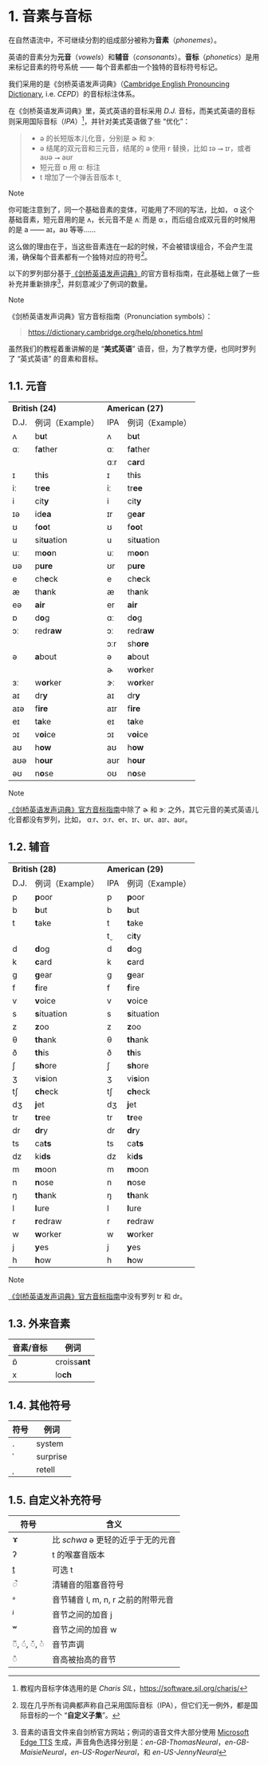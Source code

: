# 1. 音素与音标

在自然语流中，不可继续分割的组成部分被称为**音素**（*phonemes*）。

英语的音素分为**元音**（*vowels*）和**辅音**（*consonants*）。**音标**（*phonetics*）是用来标记音素的符号系统 —— 每个音素都由一个独特的音标符号标记。

我们采用的是《剑桥英语发声词典》（[Cambridge English Pronouncing Dictionary](https://dictionary.cambridge.org/pronunciation/), i.e. *CEPD*）的音标标注体系。

在《剑桥英语发声词典》里，英式英语的音标采用 *D.J.* 音标，而美式英语的音标则采用国际音标（*IPA*）[^1]，并针对美式英语做了些 “优化”：

> * <span class="pho">ə</span> 的长短版本儿化音，分别是 <span class="pho">ɚ</span> 和 <span class="pho">ɝː</span>
> * <span class="pho">ə</span> 结尾的双元音和三元音，结尾的 <span class="pho">ə</span> 使用 <span class="pho">r</span> 替换，比如 <span class="pho">ɪə</span>  ⭢ <span class="pho">ɪr</span>，或者 <span class="pho">aʊə</span>  ⭢ <span class="pho">aʊr</span>
> * 短元音 <span class="pho">ɒ</span> 用 <span class="pho">ɑː</span> 标注
> * <span class="pho">t</span> 增加了一个弹舌音版本 <span class="pho">t̬</span>

> [!Note]
>
> 你可能注意到了，同一个基础音素的变体，可能用了不同的写法，比如， <span class="pho">ɑ</span> 这个基础音素，短元音用的是 <span class="pho">ʌ</span>，长元音不是 <span class="pho">ʌː</span> 而是 <span class="pho">ɑː</span>，而后组合成双元音的时候用的是 <span class="pho">a</span> —— <span class="pho">aɪ，aʊ</span> 等等…… 
>
> 这么做的理由在于，当这些音素连在一起的时候，不会被错误组合，不会产生混淆，确保每个音素都有一个独特对应的符号[^2]。

以下的罗列部分基于[《剑桥英语发声词典》](https://dictionary.cambridge.org/pronunciation/)的官方音标指南，在此基础上做了一些补充并重新排序[^3]，并刻意减少了例词的数量。

> [!Note]
> 《剑桥英语发声词典》官方音标指南（Pronunciation symbols）：
> > https://dictionary.cambridge.org/help/phonetics.html

虽然我们的教程着重讲解的是 “**美式英语**” 语音，但，为了教学方便，也同时罗列了 “英式英语” 的音素和音标。

## 1.1. 元音

<table>
<tbody>
<tr>
<td colspan="2"><strong>British (24)</strong></td>
<td colspan="2"><strong>American (27)</strong></td>
</tr>
<tr>
<td>D.J.</td>
<td>例词（Example）</td>
<td>IPA</td>
<td>例词（Example）</td>
</tr>
<tr>
<td><span class="pho">ʌ</span><span class="speak-word-inline" data-audio-uk-male="/audios/uk_phonetics_sound_cup_2023feb.mp3"></span></td>
<td>b<b>u</b>t <span class="pho alt">bʌt</span><span class="speak-word-inline" data-audio-uk-female="/audios/but-uk-female.mp3" data-audio-uk-male="/audios/but-uk-male.mp3"></span></td>
<td><span class="pho">ʌ</span><span class="speak-word-inline" data-audio-us-male="/audios/us_phonetics_sound_cup_2023feb.mp3"></span></td>
<td>b<b>u</b>t <span class="pho alt">bʌt</span><span class="speak-word-inline" data-audio-us-female="/audios/but-us-female.mp3" data-audio-us-male="/audios/but-us-male.mp3"></span></td>
</tr>
<tr>
<td><span class="pho">ɑː</span><span class="speak-word-inline" data-audio-uk-male="/audios/uk_phonetics_sound_father_2023feb.mp3"></span></td>
<td>f<b>a</b>ther <span class="pho alt">ˈfɑː.ðər</span><span class="speak-word-inline" data-audio-uk-female="/audios/father-uk-female.mp3" data-audio-uk-male="/audios/father-uk-male.mp3"></span></td>
<td><span class="pho">ɑː</span><span class="speak-word-inline" data-audio-us-male="/audios/us_phonetics_sound_father_2023feb.mp3"></span></td>
<td>f<b>a</b>ther <span class="pho alt">ˈfɑː.ðɚ</span><span class="speak-word-inline" data-audio-us-female="/audios/father-us-female.mp3" data-audio-us-male="/audios/father-us-male.mp3"></span></td>
</tr>
<tr>
<td></td>
<td></td>
<td><span class="pho">ɑːr</span><span class="speak-word-inline" data-audio-us-male="/audios/us_phonetics_sound_card_2023feb.mp3"></span></td>
<td>c<b>ar</b>d<span class="speak-word-inline" data-audio-us-female="/audios/card-us-female.mp3" data-audio-us-male="/audios/card-us-male.mp3"></span></td>
</tr>
<tr>
<td><span class="pho">ɪ</span><span class="speak-word-inline" data-audio-uk-male="/audios/uk_phonetics_sound_ship_2023feb.mp3"></span></td>
<td>th<b>i</b>s <span class="pho alt">ðɪs</span><span class="speak-word-inline" data-audio-uk-female="/audios/this-uk-female.mp3" data-audio-uk-male="/audios/this-uk-male.mp3"></span></td>
<td><span class="pho">ɪ</span><span class="speak-word-inline" data-audio-us-male="/audios/us_phonetics_sound_ship_2023feb.mp3"></span></td>
<td>th<b>i</b>s <span class="pho alt">ðɪs</span><span class="speak-word-inline" data-audio-us-female="/audios/this-us-female.mp3" data-audio-us-male="/audios/this-us-male.mp3"></span></td>
</tr>
<tr>
<td><span class="pho">iː</span><span class="speak-word-inline" data-audio-uk-male="/audios/uk_phonetics_sound_sheep_2023feb.mp3"></span></td>
<td>tr<b>ee</b> <span class="pho alt">triː</span><span class="speak-word-inline" data-audio-uk-female="/audios/tree-uk-female.mp3" data-audio-uk-male="/audios/tree-uk-male.mp3"></span></td>
<td><span class="pho">iː</span><span class="speak-word-inline" data-audio-us-male="/audios/us_phonetics_sound_sheep_2023feb.mp3"></span></td>
<td>tr<b>ee</b> <span class="pho alt">triː</span><span class="speak-word-inline" data-audio-us-female="/audios/tree-us-female.mp3" data-audio-us-male="/audios/tree-us-male.mp3"></span></td>
</tr>
<tr>
<td><span class="pho">i</span><span class="speak-word-inline" data-audio-uk-male="/audios/uk_phonetics_sound_happy_2023feb.mp3"></span></td>
<td>cit<b>y</b> <span class="pho alt">ˈsɪt.i</span><span class="speak-word-inline" data-audio-uk-female="/audios/city-uk-female.mp3" data-audio-uk-male="/audios/city-uk-male.mp3"></span></td>
<td><span class="pho">i<span class="speak-word-inline" data-audio-us-male="/audios/us_phonetics_sound_happy_2023feb.mp3"></span></span></td>
<td>cit<b>y</b> <span class="pho alt">ˈsɪt̬.i</span><span class="speak-word-inline" data-audio-us-female="/audios/city-us-female.mp3" data-audio-us-male="/audios/city-us-male.mp3"></span></td>
</tr>
<tr>
<td><span class="pho">ɪə</span><span class="speak-word-inline" data-audio-uk-male="/audios/uk_phonetics_sound_ear_2023feb.mp3"></span></td>
<td>id<b>ea</b> <span class="pho alt">aɪˈdɪə</span><span class="speak-word-inline" data-audio-uk-female="/audios/idea-uk-female.mp3" data-audio-uk-male="/audios/idea-uk-male.mp3"></span></td>
<td><span class="pho">ɪr</span><span class="speak-word-inline" data-audio-us-male="/audios/us_phonetics_sound_ear_2023feb.mp3"></span></td>
<td>g<b>ear</b> <span class="pho alt">ɡɪr</span><span class="speak-word-inline" data-audio-us-female="/audios/gear-us-female.mp3" data-audio-us-male="/audios/gear-us-male.mp3"></span></td>
</tr>
<tr>
<td><span class="pho">ʊ</span><span class="speak-word-inline" data-audio-uk-male="/audios/uk_phonetics_sound_foot_2023feb.mp3"></span></td>
<td>f<b>oo</b>t <span class="pho alt">fʊt</span><span class="speak-word-inline" data-audio-uk-female="/audios/foot-uk-female.mp3" data-audio-uk-male="/audios/foot-uk-male.mp3"></span></td>
<td><span class="pho">ʊ</span><span class="speak-word-inline" data-audio-us-male="/audios/us_phonetics_sound_foot_2023feb.mp3"></span></td>
<td>f<b>oo</b>t <span class="pho alt">fʊt</span><span class="speak-word-inline" data-audio-us-female="/audios/foot-us-female.mp3" data-audio-us-male="/audios/foot-us-male.mp3"></span></td>
</tr>
<tr>
<td><span class="pho">u</span><span class="speak-word-inline" data-audio-uk-male="/audios/uk_phonetics_sound_situation_2023feb.mp3"></span></td>
<td>sit<b>u</b>ation <span class="pho alt">ˌsɪtʃ.uˈeɪ.ʃən</span><span class="speak-word-inline" data-audio-uk-female="/audios/situation-uk-female.mp3" data-audio-uk-male="/audios/situation-uk-male.mp3"></span></td>
<td><span class="pho">u</span><span class="speak-word-inline" data-audio-us-male="/audios/us_phonetics_sound_situation_2023feb.mp3"></span></td>
<td>sit<b>u</b>ation <span class="pho alt">ˌsɪtʃ.uˈeɪ.ʃən</span><span class="speak-word-inline" data-audio-us-female="/audios/situation-us-female.mp3" data-audio-us-male="/audios/situation-us-male.mp3"></span></td>
</tr>
<tr>
<td><span class="pho">uː</span><span class="speak-word-inline" data-audio-uk-male="/audios/uk_phonetics_sound_blue_2023feb.mp3"></span></td>
<td>m<b>oo</b>n <span class="pho alt">muːn</span><span class="speak-word-inline" data-audio-uk-female="/audios/moon-uk-female.mp3" data-audio-uk-male="/audios/moon-uk-male.mp3"></span></td>
<td><span class="pho">uː</span><span class="speak-word-inline" data-audio-us-male="/audios/us_phonetics_sound_blue_2023feb.mp3"></span></td>
<td>m<b>oo</b>n <span class="pho alt">muːn</span><span class="speak-word-inline" data-audio-us-female="/audios/moon-us-female.mp3" data-audio-us-male="/audios/moon-us-male.mp3"></span></td>
</tr>
<tr>
<td><span class="pho">ʊə</span><span class="speak-word-inline" data-audio-uk-male="/audios/uk_phonetics_sound_pure_2023feb.mp3"></span></td>
<td>p<b>ure</b> <span class="pho alt">pjʊə</span><span class="speak-word-inline" data-audio-uk-female="/audios/pure-uk-female.mp3" data-audio-uk-male="/audios/pure-uk-male.mp3"></span></td>
<td><span class="pho">ʊr</span><span class="speak-word-inline" data-audio-us-male="/audios/us_phonetics_sound_pure_2023feb.mp3"></span></td>
<td>p<b>ure</b> <span class="pho alt">pjʊr</span><span class="speak-word-inline" data-audio-us-female="/audios/pure-us-female.mp3" data-audio-us-male="/audios/pure-us-male.mp3"></span></td>
</tr>
<tr>
<td><span class="pho">e</span><span class="speak-word-inline" data-audio-uk-male="/audios/uk_phonetics_sound_head_2023feb.mp3"></span></td>
<td>ch<b>e</b>ck <span class="pho alt">tʃek</span><span class="speak-word-inline" data-audio-uk-female="/audios/check-uk-female.mp3" data-audio-uk-male="/audios/check-uk-male.mp3"></span></td>
<td><span class="pho">e</span><span class="speak-word-inline" data-audio-us-male="/audios/us_phonetics_sound_head_2023feb.mp3"></span></td>
<td>ch<b>e</b>ck <span class="pho alt">tʃek</span><span class="speak-word-inline" data-audio-us-female="/audios/check-us-female.mp3" data-audio-us-male="/audios/check-us-male.mp3"></span></td>
</tr>
<tr>
<td><span class="pho">æ</span><span class="speak-word-inline" data-audio-uk-male="/audios/uk_phonetics_sound_hat_2023feb.mp3"></span></td>
<td>th<b>a</b>nk <span class="pho alt">θæŋk</span><span class="speak-word-inline" data-audio-uk-female="/audios/thank-uk-female.mp3" data-audio-uk-male="/audios/thank-uk-male.mp3"></span></td>
<td><span class="pho">æ</span><span class="speak-word-inline" data-audio-us-male="/audios/us_phonetics_sound_hat_2023feb.mp3"></span></td>
<td>th<b>a</b>nk <span class="pho alt">θæŋk</span><span class="speak-word-inline" data-audio-us-female="/audios/thank-us-female.mp3" data-audio-us-male="/audios/thank-us-male.mp3"></span></td>
</tr>
<tr>
<td><span class="pho">eə</span><span class="speak-word-inline" data-audio-uk-male="/audios/uk_phonetics_sound_hair_2023feb.mp3"></span></td>
<td><b>air</b> <span class="pho alt">eə</span><span class="speak-word-inline" data-audio-uk-female="/audios/air-uk-female.mp3" data-audio-uk-male="/audios/air-uk-male.mp3"></span></td>
<td><span class="pho">er</span><span class="speak-word-inline" data-audio-us-male="/audios/us_phonetics_sound_hair_2023feb.mp3"></span></td>
<td><b>air</b> <span class="pho alt">er</span><span class="speak-word-inline" data-audio-us-female="/audios/air-us-female.mp3" data-audio-us-male="/audios/air-us-male.mp3"></span></td>
</tr>
<tr>
<td><span class="pho">ɒ</span><span class="speak-word-inline" data-audio-uk-male="/audios/uk_phonetics_sound_sock_2023feb.mp3"></span></td>
<td>d<b>o</b>g <span class="pho alt">dɒɡ</span><span class="speak-word-inline" data-audio-uk-female="/audios/dog-uk-female.mp3" data-audio-uk-male="/audios/dog-uk-male.mp3"></span></td>
<td><span class="pho">ɑː</span><span class="speak-word-inline" data-audio-us-male="/audios/us_phonetics_sound_father_2023feb.mp3"></span></td>
<td>d<b>o</b>g <span class="pho alt">dɑːɡ</span><span class="speak-word-inline" data-audio-us-female="/audios/dog-us-female.mp3" data-audio-us-male="/audios/dog-us-male.mp3"></span></td>
</tr>
<tr>
<td><span class="pho">ɔː</span><span class="speak-word-inline" data-audio-uk-male="/audios/uk_phonetics_sound_horse_2023feb.mp3"></span></td>
<td>redr<b>aw</b> <span class="pho alt">ˌriːˈdrɔː</span><span class="speak-word-inline" data-audio-uk-female="/audios/redraw-uk-female.mp3" data-audio-uk-male="/audios/redraw-uk-male.mp3"></span></td>
<td><span class="pho">ɔː</span><span class="speak-word-inline" data-audio-us-male="/audios/us_phonetics_sound_horse_2023feb.mp3"></span></td>
<td>redr<b>aw</b> <span class="pho alt">ˌriːˈdrɔː</span><span class="speak-word-inline" data-audio-us-female="/audios/redraw-us-female.mp3" data-audio-us-male="/audios/redraw-us-male.mp3"></span></td>
</tr>
<tr>
<td></td>
<td></td>
<td><span class="pho">ɔːr</span><span class="speak-word-inline" data-audio-us-male="/audios/us_phonetics_sound_ho_rse_2023feb.mp3"></span></td>
<td>sh<b>ore</b><span class="pho alt">ʃɔːr</span><span class="speak-word-inline" data-audio-us-female="/audios/shore-us-female.mp3" data-audio-us-male="/audios/shore-us-male.mp3"></span></td>
</tr>
<tr>
<td><span class="pho">ə</span><span class="speak-word-inline" data-audio-uk-male="/audios/uk_phonetics_sound_above_2023feb.mp3"></span></td>
<td><b>a</b>bout <span class="pho alt">əˈbaʊt</span><span class="speak-word-inline" data-audio-uk-female="/audios/about-uk-female.mp3" data-audio-uk-male="/audios/about-uk-male.mp3"></span></td>
<td><span class="pho">ə</span><span class="speak-word-inline" data-audio-us-male="/audios/us_phonetics_sound_above_2023feb.mp3"></span></td>
<td><b>a</b>bout <span class="pho alt">əˈbaʊt</span><span class="speak-word-inline" data-audio-us-female="/audios/about-us-female.mp3" data-audio-us-male="/audios/about-us-male.mp3"></span></td>
</tr>
<tr>
<td></td>
<td></td>
<td><span class="pho">ɚ</span><span class="speak-word-inline" data-audio-us-male="/audios/us_phonetics_sound_mother_2023feb.mp3"></span></td>
<td>w<b>or</b>ker <span class="pho alt">ˈwɝː.kɚ</span><span class="speak-word-inline" data-audio-us-female="/audios/worker-us-female.mp3" data-audio-us-male="/audios/worker-us-male.mp3"></span></td>
</tr>
<tr>
<td><span class="pho">ɜː</span><span class="speak-word-inline" data-audio-uk-male="/audios/uk_phonetics_sound_bird_2023feb.mp3"></span></td>
<td>w<b>or</b>ker <span class="pho alt">ˈwɜː.kə</span><span class="speak-word-inline" data-audio-uk-female="/audios/worker-uk-female.mp3" data-audio-uk-male="/audios/worker-uk-male.mp3"></span></td>
<td><span class="pho">ɝː</span><span class="speak-word-inline" data-audio-us-male="/audios/us_phonetics_sound_bird_2023feb.mp3"></span></td>
<td>w<b>or</b>ker <span class="pho alt">ˈwɝː.kɚ</span><span class="speak-word-inline" data-audio-us-female="/audios/worker-us-female.mp3" data-audio-us-male="/audios/worker-us-male.mp3"></span></td>
</tr>
<tr>
<td><span class="pho">aɪ</span><span class="speak-word-inline" data-audio-uk-male="/audios/uk_phonetics_sound_eye_2023feb.mp3"></span></td>
<td>dr<b>y</b> <span class="pho alt">draɪ</span><span class="speak-word-inline" data-audio-uk-female="/audios/dry-uk-female.mp3" data-audio-uk-male="/audios/dry-uk-male.mp3"></span></td>
<td><span class="pho">aɪ</span><span class="speak-word-inline" data-audio-us-male="/audios/us_phonetics_sound_eye_2023feb.mp3"></span></td>
<td>dr<b>y</b> <span class="pho alt">draɪ</span><span class="speak-word-inline" data-audio-us-female="/audios/dry-us-female.mp3" data-audio-us-male="/audios/dry-us-male.mp3"></span></td>
</tr>
<tr>
<td><span class="pho">aɪə</span><span class="speak-word-inline" data-audio-uk-male="/audios/uk_phonetics_sound_fire_2023feb.mp3"></span></td>
<td>f<b>ire</b> <span class="pho alt">faɪə</span><span class="speak-word-inline" data-audio-uk-female="/audios/fire-uk-female.mp3" data-audio-uk-male="/audios/fire-uk-male.mp3"></span></td>
<td><span class="pho">aɪr</span><span class="speak-word-inline" data-audio-us-male="/audios/us_phonetics_sound_fire_2023feb.mp3"></span></td>
<td>f<b>ire</b> <span class="pho alt">faɪr</span><span class="speak-word-inline" data-audio-us-female="/audios/fire-us-female.mp3" data-audio-us-male="/audios/fire-us-male.mp3"></span></td>
</tr>
<tr>
<td><span class="pho">eɪ</span><span class="speak-word-inline" data-audio-uk-male="/audios/uk_phonetics_sound_day_2023feb_002.mp3"></span></td>
<td>t<b>a</b>ke <span class="pho alt">teɪk</span><span class="speak-word-inline" data-audio-uk-female="/audios/take-uk-female.mp3" data-audio-uk-male="/audios/take-uk-male.mp3"></span></td>
<td><span class="pho">eɪ</span><span class="speak-word-inline" data-audio-us-male="/audios/us_phonetics_sound_day_2023feb_002.mp3"></span></td>
<td>t<b>a</b>ke <span class="pho alt">teɪk</span><span class="speak-word-inline" data-audio-us-female="/audios/take-us-female.mp3" data-audio-us-male="/audios/take-us-male.mp3"></span></td>
</tr>
<tr>
<td><span class="pho">ɔɪ</span><span class="speak-word-inline" data-audio-uk-male="/audios/uk_phonetics_sound_boy_2023feb.mp3"></span></td>
<td>v<b>oi</b>ce <span class="pho alt">vɔɪs</span><span class="speak-word-inline" data-audio-uk-female="/audios/voice-uk-female.mp3" data-audio-uk-male="/audios/voice-uk-male.mp3"></span></td>
<td><span class="pho">ɔɪ</span><span class="speak-word-inline" data-audio-us-male="/audios/us_phonetics_sound_boy_2023feb.mp3"></span></td>
<td>v<b>oi</b>ce <span class="pho alt">vɔɪs</span><span class="speak-word-inline" data-audio-us-female="/audios/voice-us-female.mp3" data-audio-us-male="/audios/voice-us-male.mp3"></span></td>
</tr>
<tr>
<td><span class="pho">aʊ</span><span class="speak-word-inline" data-audio-uk-male="/audios/uk_phonetics_sound_mouth_2023feb.mp3"></span></td>
<td>h<b>ow</b> <span class="pho alt">haʊ</span><span class="speak-word-inline" data-audio-uk-female="/audios/how-uk-female.mp3" data-audio-uk-male="/audios/how-uk-male.mp3"></span></td>
<td><span class="pho">aʊ</span><span class="speak-word-inline" data-audio-us-male="/audios/us_phonetics_sound_mouth_2023feb.mp3"></span></td>
<td>h<b>ow</b> <span class="pho alt">haʊ</span><span class="speak-word-inline" data-audio-us-female="/audios/how-us-female.mp3" data-audio-us-male="/audios/how-us-male.mp3"></span></td>
</tr>
<tr>
<td><span class="pho">aʊə</span><span class="speak-word-inline" data-audio-uk-male="/audios/uk_phonetics_sound_hour_2023feb.mp3"></span></td>
<td>h<b>our</b> <span class="pho alt">aʊər</span><span class="speak-word-inline" data-audio-uk-female="/audios/hour-uk-female.mp3" data-audio-uk-male="/audios/hour-uk-male.mp3"></span></td>
<td><span class="pho">aʊr</span><span class="speak-word-inline" data-audio-us-male="/audios/us_phonetics_sound_hour_2023feb.mp3"></span></td>
<td>h<b>our</b> <span class="pho alt">aʊr</span><span class="speak-word-inline" data-audio-us-female="/audios/hour-us-female.mp3" data-audio-us-male="/audios/hour-us-male.mp3"></span></td>
</tr>
<tr>
<td><span class="pho">əʊ</span><span class="speak-word-inline" data-audio-uk-male="/audios/uk_phonetics_sound_nose_2023feb.mp3"></span></td>
<td>n<b>o</b>se <span class="pho alt">nəʊz</span><span class="speak-word-inline" data-audio-uk-female="/audios/nose-uk-female.mp3" data-audio-uk-male="/audios/nose-uk-male.mp3"></span></td>
<td><span class="pho">oʊ</span><span class="speak-word-inline" data-audio-us-male="/audios/us_phonetics_sound_nose_2023feb.mp3"></span></td>
<td>n<b>o</b>se <span class="pho alt">noʊz</span><span class="speak-word-inline" data-audio-us-female="/audios/nose-us-female.mp3" data-audio-us-male="/audios/nose-us-male.mp3"></span></td>
</tr>
</tbody>
</table>

> [!Note]
>
> [《剑桥英语发声词典》官方音标指南](https://dictionary.cambridge.org/help/phonetics.html)中除了 <span class="pho">ɚ</span> 和 <span class="pho">ɝː</span> 之外，其它元音的美式英语儿化音都没有罗列，比如，
<span class="pho">ɑːr</span>、<span class="pho">ɔːr</span>、<span class="pho">er</span>、<span class="pho">ɪr</span>、<span class="pho">ʊr</span>、<span class="pho">aɪr</span>、<span class="pho">aʊr</span>。

## 1.2. 辅音

<table>
<tbody>
<tr>
<td colspan="2"><strong>British (28)</strong></td>
<td colspan="2"><strong>American (29)</strong></td>
</tr>
<tr>
<td>D.J.</td>
<td>例词（Example）</td>
<td>IPA</td>
<td>例词（Example）</td>
</tr>
<tr>
<td><span class="pho">p</span><span class="speak-word-inline" data-audio-uk-male="/audios/uk_phonetics_sound_pen_2023feb.mp3"></span></td>
<td><b>p</b>oor <span class="pho alt">pɔː</span><span class="speak-word-inline" data-audio-uk-female="/audios/poor-uk-female.mp3" data-audio-uk-male="/audios/poor-uk-male.mp3"></span></td>
<td><span class="pho">p</span><span class="speak-word-inline" data-audio-us-male="/audios/us_phonetics_sound_pen_2023feb.mp3"></span></td>
<td><b>p</b>oor <span class="pho alt">pʊr</span><span class="speak-word-inline" data-audio-us-female="/audios/poor-us-female.mp3" data-audio-us-male="/audios/poor-us-male.mp3"></span></td>
</tr>
<tr>
<td><span class="pho">b</span><span class="speak-word-inline" data-audio-uk-male="/audios/uk_phonetics_sound_book_2023feb.mp3"></span></td>
<td><b>b</b>ut <span class="pho alt">bʌt</span><span class="speak-word-inline" data-audio-uk-female="/audios/but-uk-female.mp3" data-audio-uk-male="/audios/but-uk-male.mp3"></span></td>
<td><span class="pho">b</span><span class="speak-word-inline" data-audio-us-male="/audios/us_phonetics_sound_book_2023feb.mp3"></span></td>
<td><b>b</b>ut <span class="pho alt">bʌt</span><span class="speak-word-inline" data-audio-us-female="/audios/but-us-female.mp3" data-audio-us-male="/audios/but-us-male.mp3"></span></td>
</tr>
<tr>
<td><span class="pho">t</span><span class="speak-word-inline" data-audio-uk-male="/audios/uk_phonetics_sound_town_2023feb.mp3"></span></td>
<td><b>t</b>ake <span class="pho alt">teɪk</span><span class="speak-word-inline" data-audio-uk-female="/audios/take-uk-female.mp3" data-audio-uk-male="/audios/take-uk-male.mp3"></span></td>
<td><span class="pho">t</span><span class="speak-word-inline" data-audio-us-male="/audios/us_phonetics_sound_town_2023feb.mp3"></span></td>
<td><b>t</b>ake <span class="pho alt">teɪk</span><span class="speak-word-inline" data-audio-us-female="/audios/take-us-female.mp3" data-audio-us-male="/audios/take-us-male.mp3"></span></td>
</tr>
<tr>
<td></td>
<td></td>
<td><span class="pho">t̬</span><span class="speak-word-inline" data-audio-us-male="/audios/us_phonetics_sound_cutting_2023feb.mp3"></span></td>
<td>ci<b>t</b>y <span class="pho alt">ˈsɪt̬.i</span><span class="speak-word-inline" data-audio-us-female="/audios/city-us-female.mp3" data-audio-us-male="/audios/city-us-male.mp3"></span></td>
</tr>
<tr>
<td><span class="pho">d</span><span class="speak-word-inline" data-audio-uk-male="/audios/uk_phonetics_sound_day_2023feb_001.mp3"></span></td>
<td><b>d</b>og <span class="pho alt">dɒɡ</span><span class="speak-word-inline" data-audio-uk-female="/audios/dog-uk-female.mp3" data-audio-uk-male="/audios/dog-uk-male.mp3"></span></td>
<td><span class="pho">d</span><span class="speak-word-inline" data-audio-us-male="/audios/us_phonetics_sound_day_2023feb_001.mp3"></span></td>
<td><b>d</b>og <span class="pho alt">dɑːɡ</span><span class="speak-word-inline" data-audio-us-female="/audios/dog-us-female.mp3" data-audio-us-male="/audios/dog-us-male.mp3"></span></td>
</tr>
<tr>
<td><span class="pho">k</span><span class="speak-word-inline" data-audio-uk-male="/audios/uk_phonetics_sound_cat_2023feb.mp3"></span></td>
<td><b>c</b>ard <span class="pho alt">kɑːd</span><span class="speak-word-inline" data-audio-uk-female="/audios/card-uk-female.mp3" data-audio-uk-male="/audios/card-uk-male.mp3"></span></td>
<td><span class="pho">k</span><span class="speak-word-inline" data-audio-us-male="/audios/us_phonetics_sound_cat_2023feb.mp3"></span></td>
<td><b>c</b>ard <span class="pho alt">kɑːrd</span><span class="speak-word-inline" data-audio-us-female="/audios/card-us-female.mp3" data-audio-us-male="/audios/card-us-male.mp3"></span></td>
</tr>
<tr>
<td><span class="pho">g</span><span class="speak-word-inline" data-audio-uk-male="/audios/uk_phonetics_sound_give_2023feb.mp3"></span></td>
<td><b>g</b>ear <span class="pho alt">ɡɪə</span><span class="speak-word-inline" data-audio-uk-female="/audios/gear-uk-female.mp3" data-audio-uk-male="/audios/gear-uk-male.mp3"></span></td>
<td><span class="pho">g</span><span class="speak-word-inline" data-audio-us-male="/audios/us_phonetics_sound_give_2023feb.mp3"></span></td>
<td><b>g</b>ear <span class="pho alt">ɡɪr</span><span class="speak-word-inline" data-audio-us-female="/audios/gear-us-female.mp3" data-audio-us-male="/audios/gear-us-male.mp3"></span></td>
</tr>
<tr>
<td><span class="pho">f</span><span class="speak-word-inline" data-audio-uk-male="/audios/uk_phonetics_sound_fish_2023feb.mp3"></span></td>
<td><b>f</b>ire <span class="pho alt">faɪə</span><span class="speak-word-inline" data-audio-uk-female="/audios/fire-uk-female.mp3" data-audio-uk-male="/audios/fire-uk-male.mp3"></span></td>
<td><span class="pho">f</span><span class="speak-word-inline" data-audio-us-male="/audios/us_phonetics_sound_fish_2023feb.mp3"></span></td>
<td><b>f</b>ire <span class="pho alt">faɪr</span><span class="speak-word-inline" data-audio-us-female="/audios/fire-us-female.mp3" data-audio-us-male="/audios/fire-us-male.mp3"></span></td>
</tr>
<tr>
<td><span class="pho">v</span><span class="speak-word-inline" data-audio-uk-male="/audios/uk_phonetics_sound_very_2023feb.mp3"></span></td>
<td><b>v</b>oice <span class="pho alt">vɔɪs</span><span class="speak-word-inline" data-audio-uk-female="/audios/voice-uk-female.mp3" data-audio-uk-male="/audios/voice-uk-male.mp3"></span></td>
<td><span class="pho">v</span><span class="speak-word-inline" data-audio-us-male="/audios/us_phonetics_sound_very_2023feb.mp3"></span></td>
<td><b>v</b>oice <span class="pho alt">vɔɪs</span><span class="speak-word-inline" data-audio-us-female="/audios/voice-us-female.mp3" data-audio-us-male="/audios/voice-us-male.mp3"></span></td>
</tr>
<tr>
<td><span class="pho">s</span><span class="speak-word-inline" data-audio-uk-male="/audios/uk_phonetics_sound_say_2023feb.mp3"></span></td>
<td><b>s</b>ituation <span class="pho alt">ˌsɪtʃ.uˈeɪ.ʃən</span><span class="speak-word-inline" data-audio-uk-female="/audios/situation-uk-female.mp3" data-audio-uk-male="/audios/situation-uk-male.mp3"></span></td>
<td><span class="pho">s</span><span class="speak-word-inline" data-audio-us-male="/audios/us_phonetics_sound_say_2023feb.mp3"></span></td>
<td><b>s</b>ituation <span class="pho alt">ˌsɪtʃ.uˈeɪ.ʃən</span><span class="speak-word-inline" data-audio-us-female="/audios/situation-us-female.mp3" data-audio-us-male="/audios/situation-us-male.mp3"></span></td>
</tr>
<tr>
<td><span class="pho">z</span><span class="speak-word-inline" data-audio-uk-male="/audios/uk_phonetics_sound_zoo_2023feb.mp3"></span></td>
<td><b>z</b>oo <span class="pho alt">zuː</span><span class="speak-word-inline" data-audio-uk-female="/audios/zoo-uk-female.mp3" data-audio-uk-male="/audios/zoo-uk-male.mp3"></span></td>
<td><span class="pho">z</span><span class="speak-word-inline" data-audio-us-male="/audios/us_phonetics_sound_zoo_2023feb.mp3"></span></td>
<td><b>z</b>oo <span class="pho alt">zuː</span><span class="speak-word-inline" data-audio-us-female="/audios/zoo-us-female.mp3" data-audio-us-male="/audios/zoo-us-male.mp3"></span></td>
</tr>
<tr>
<td><span class="pho">θ</span><span class="speak-word-inline" data-audio-uk-male="/audios/uk_phonetics_sound_think_2023feb.mp3"></span></td>
<td><b>th</b>ank <span class="pho alt">θæŋk</span><span class="speak-word-inline" data-audio-uk-female="/audios/thank-uk-female.mp3" data-audio-uk-male="/audios/thank-uk-male.mp3"></span></td>
<td><span class="pho">θ</span><span class="speak-word-inline" data-audio-us-male="/audios/us_phonetics_sound_think_2023feb.mp3"></span></td>
<td><b>th</b>ank <span class="pho alt">θæŋk</span><span class="speak-word-inline" data-audio-us-female="/audios/thank-us-female.mp3" data-audio-us-male="/audios/thank-us-male.mp3"></span></td>
</tr>
<tr>
<td><span class="pho">ð</span><span class="speak-word-inline" data-audio-uk-male="/audios/uk_phonetics_sound_this_2023feb.mp3"></span></td>
<td><b>th</b>is <span class="pho alt">ðɪs</span><span class="speak-word-inline" data-audio-uk-female="/audios/this-uk-female.mp3" data-audio-uk-male="/audios/this-uk-male.mp3"></span></td>
<td><span class="pho">ð</span><span class="speak-word-inline" data-audio-us-male="/audios/us_phonetics_sound_this_2023feb.mp3"></span></td>
<td><b>th</b>is <span class="pho alt">ðɪs</span><span class="speak-word-inline" data-audio-us-female="/audios/this-us-female.mp3" data-audio-us-male="/audios/this-us-male.mp3"></span></td>
</tr>
<tr>
<td><span class="pho">ʃ</span><span class="speak-word-inline" data-audio-uk-male="/audios/uk_phonetics_sound_she_2023feb.mp3"></span></td>
<td><b>sh</b>ore <span class="pho alt">ʃɔːr</span><span class="speak-word-inline" data-audio-uk-female="/audios/shore-uk-female.mp3" data-audio-uk-male="/audios/shore-uk-male.mp3"></span></td>
<td><span class="pho">ʃ</span><span class="speak-word-inline" data-audio-us-male="/audios/us_phonetics_sound_she_2023feb.mp3"></span></td>
<td><b>sh</b>ore <span class="pho alt">ʃɔːr</span><span class="speak-word-inline" data-audio-us-female="/audios/shore-us-female.mp3" data-audio-us-male="/audios/shore-us-male.mp3"></span></td>
</tr>
<tr>
<td><span class="pho">ʒ</span><span class="speak-word-inline" data-audio-uk-male="/audios/uk_phonetics_sound_vision_2023feb.mp3"></span></td>
<td>vi<b>s</b>ion <span class="pho alt">ˈvɪʒ.ən</span><span class="speak-word-inline" data-audio-uk-female="/audios/vision-uk-female.mp3" data-audio-uk-male="/audios/vision-uk-male.mp3"></span></td>
<td><span class="pho">ʒ</span><span class="speak-word-inline" data-audio-us-male="/audios/us_phonetics_sound_vision_2023feb.mp3"></span></td>
<td>vi<b>s</b>ion <span class="pho alt">ˈvɪʒ.ən</span><span class="speak-word-inline" data-audio-us-female="/audios/vision-us-female.mp3" data-audio-us-male="/audios/vision-us-male.mp3"></span></td>
</tr>
<tr>
<td><span class="pho">tʃ</span><span class="speak-word-inline" data-audio-uk-male="/audios/uk_phonetics_sound_cheese_2023feb.mp3"></span></td>
<td><b>ch</b>eck <span class="pho alt">tʃek</span><span class="speak-word-inline" data-audio-uk-female="/audios/check-uk-female.mp3" data-audio-uk-male="/audios/check-uk-male.mp3"></span></td>
<td><span class="pho">tʃ</span><span class="speak-word-inline" data-audio-us-male="/audios/us_phonetics_sound_cheese_2023feb.mp3"></span></td>
<td><b>ch</b>eck <span class="pho alt">tʃek</span><span class="speak-word-inline" data-audio-us-female="/audios/check-us-female.mp3" data-audio-us-male="/audios/check-us-male.mp3"></span></td>
</tr>
<tr>
<td><span class="pho">dʒ</span><span class="speak-word-inline" data-audio-uk-male="/audios/uk_phonetics_sound_jump_2023feb.mp3"></span></td>
<td><b>j</b>et <span class="pho alt">dʒet</span><span class="speak-word-inline" data-audio-uk-female="/audios/jet-uk-female.mp3" data-audio-uk-male="/audios/jet-uk-male.mp3"></span></td>
<td><span class="pho">dʒ</span><span class="speak-word-inline" data-audio-us-male="/audios/us_phonetics_sound_jump_2023feb.mp3"></span></td>
<td><b>j</b>et <span class="pho alt">dʒet</span><span class="speak-word-inline" data-audio-us-female="/audios/jet-us-female.mp3" data-audio-us-male="/audios/jet-us-male.mp3"></span></td>
</tr>
<tr>
<td><span class="pho">tr</span><span class="speak-word-inline" data-audio-uk-male="/audios/uk_phonetics_sound_tra_2023feb.mp3"></span></td>
<td><b>tr</b>ee <span class="pho alt">triː</span><span class="speak-word-inline" data-audio-uk-female="/audios/tree-uk-female.mp3" data-audio-uk-male="/audios/tree-uk-male.mp3"></span></td>
<td><span class="pho">tr</span><span class="speak-word-inline" data-audio-us-male="/audios/us_phonetics_sound_tra_2023feb.mp3"></span></td>
<td><b>tr</b>ee <span class="pho alt">triː</span><span class="speak-word-inline" data-audio-us-female="/audios/tree-us-female.mp3" data-audio-us-male="/audios/tree-us-male.mp3"></span></td>
</tr>
<tr>
<td><span class="pho">dr</span><span class="speak-word-inline" data-audio-uk-male="/audios/uk_phonetics_sound_dra_2023feb.mp3"></span></td>
<td><b>dr</b>y <span class="pho alt">draɪ</span><span class="speak-word-inline" data-audio-uk-female="/audios/dry-uk-female.mp3" data-audio-uk-male="/audios/dry-uk-male.mp3"></span></td>
<td><span class="pho">dr</span><span class="speak-word-inline" data-audio-us-male="/audios/us_phonetics_sound_dra_2023feb.mp3"></span></td>
<td><b>dr</b>y <span class="pho alt">draɪ</span><span class="speak-word-inline" data-audio-us-female="/audios/dry-us-female.mp3" data-audio-us-male="/audios/dry-us-male.mp3"></span></td>
</tr>
<tr>
<td><span class="pho">ts</span><span class="speak-word-inline" data-audio-uk-male="/audios/uk_phonetics_sound_cats.mp3"></span></td>
<td>ca<b>ts</b> <span class="pho alt">kæts</span><span class="speak-word-inline" data-audio-uk-female="/audios/cats-uk-female.mp3" data-audio-uk-male="/audios/cats-uk-male.mp3"></span></td>
<td><span class="pho">ts</span><span class="speak-word-inline" data-audio-us-male="/audios/us_phonetics_sound_cats.mp3"></span></td>
<td>ca<b>ts</b> <span class="pho alt">kæts</span><span class="speak-word-inline" data-audio-us-female="/audios/cats-us-female.mp3" data-audio-us-male="/audios/cats-us-male.mp3"></span></td>
</tr>
<tr>
<td><span class="pho">dz</span><span class="speak-word-inline" data-audio-uk-male="/audios/uk_phonetics_sound_kids.mp3"></span></td>
<td>ki<b>ds</b> <span class="pho alt">kɪdz</span><span class="speak-word-inline" data-audio-uk-female="/audios/kids-uk-female.mp3" data-audio-uk-male="/audios/kids-uk-male.mp3"></span></td>
<td><span class="pho">dz</span><span class="speak-word-inline" data-audio-us-male="/audios/us_phonetics_sound_kids.mp3"></span></td>
<td>ki<b>ds</b> <span class="pho alt">kɪdz</span><span class="speak-word-inline" data-audio-us-female="/audios/kids-us-female.mp3" data-audio-us-male="/audios/kids-us-male.mp3"></span></td>
</tr>
<tr>
<td><span class="pho">m</span><span class="speak-word-inline" data-audio-uk-male="/audios/uk_phonetics_sound_moon_2023feb.mp3"></span></td>
<td><b>m</b>oon <span class="pho alt">muːn</span><span class="speak-word-inline" data-audio-uk-female="/audios/moon-uk-female.mp3" data-audio-uk-male="/audios/moon-uk-male.mp3"></span></td>
<td><span class="pho">m</span><span class="speak-word-inline" data-audio-us-male="/audios/us_phonetics_sound_moon_2023feb.mp3"></span></td>
<td><b>m</b>oon <span class="pho alt">muːn</span><span class="speak-word-inline" data-audio-us-female="/audios/moon-us-female.mp3" data-audio-us-male="/audios/moon-us-male.mp3"></span></td>
</tr>
<tr>
<td><span class="pho">n</span><span class="speak-word-inline" data-audio-uk-male="/audios/uk_phonetics_sound_name_2023feb.mp3"></span></td>
<td><b>n</b>ose <span class="pho alt">nəʊz</span><span class="speak-word-inline" data-audio-uk-female="/audios/nose-uk-female.mp3" data-audio-uk-male="/audios/nose-uk-male.mp3"></span></td>
<td><span class="pho">n</span><span class="speak-word-inline" data-audio-us-male="/audios/us_phonetics_sound_name_2023feb.mp3"></span></td>
<td><b>n</b>ose <span class="pho alt">noʊz</span><span class="speak-word-inline" data-audio-us-female="/audios/nose-us-female.mp3" data-audio-us-male="/audios/nose-us-male.mp3"></span></td>
</tr>
<tr>
<td><span class="pho">ŋ</span><span class="speak-word-inline" data-audio-uk-male="/audios/uk_phonetics_sound_sing_2023feb.mp3"></span></td>
<td><b>th</b>ank <span class="pho alt">θæŋk</span><span class="speak-word-inline" data-audio-uk-female="/audios/thank-uk-female.mp3" data-audio-uk-male="/audios/thank-uk-male.mp3"></span></td>
<td><span class="pho">ŋ</span><span class="speak-word-inline" data-audio-us-male="/audios/us_phonetics_sound_sing_2023feb.mp3"></span></td>
<td><b>th</b>ank <span class="pho alt">θæŋk</span><span class="speak-word-inline" data-audio-us-female="/audios/thank-us-female.mp3" data-audio-us-male="/audios/thank-us-male.mp3"></span></td>
</tr>
<tr>
<td><span class="pho">l</span><span class="speak-word-inline" data-audio-uk-male="/audios/uk_phonetics_sound_look_2023feb.mp3"></span></td>
<td><b>l</b>ure <span class="pho alt">luː</span><span class="speak-word-inline" data-audio-uk-female="/audios/lure-uk-female.mp3" data-audio-uk-male="/audios/lure-uk-male.mp3"></span></td>
<td><span class="pho">l</span><span class="speak-word-inline" data-audio-us-male="/audios/us_phonetics_sound_look_2023feb.mp3"></span></td>
<td><b>l</b>ure <span class="pho alt">luː</span><span class="speak-word-inline" data-audio-us-female="/audios/lure-us-female.mp3" data-audio-us-male="/audios/lure-us-male.mp3"></span></td>
</tr>
<tr>
<td><span class="pho">r</span><span class="speak-word-inline" data-audio-uk-male="/audios/uk_phonetics_sound_run_2023feb.mp3"></span></td>
<td><b>r</b>edraw <span class="pho alt">ˌriːˈdrɔː</span><span class="speak-word-inline" data-audio-uk-female="/audios/redraw-uk-female.mp3" data-audio-uk-male="/audios/redraw-uk-male.mp3"></span></td>
<td><span class="pho">r</span><span class="speak-word-inline" data-audio-us-male="/audios/us_phonetics_sound_run_2023feb.mp3"></span></td>
<td><b>r</b>edraw <span class="pho alt">ˌriːˈdrɔː</span><span class="speak-word-inline" data-audio-us-female="/audios/redraw-us-female.mp3" data-audio-us-male="/audios/redraw-us-male.mp3"></span></td>
</tr>
<tr>
<td><span class="pho">w</span><span class="speak-word-inline" data-audio-uk-male="/audios/uk_phonetics_sound_we_2023feb.mp3"></span></td>
<td><b>w</b>orker <span class="pho alt">ˈwɜː.kə</span><span class="speak-word-inline" data-audio-uk-female="/audios/worker-uk-female.mp3" data-audio-uk-male="/audios/worker-uk-male.mp3"></span></td>
<td><span class="pho">w</span><span class="speak-word-inline" data-audio-us-male="/audios/us_phonetics_sound_we_2023feb.mp3"></span></td>
<td><b>w</b>orker <span class="pho alt">ˈwɝː.kɚ</span><span class="speak-word-inline" data-audio-us-female="/audios/worker-us-female.mp3" data-audio-us-male="/audios/worker-us-male.mp3"></span></td>
</tr>
<tr>
<td><span class="pho">j</span><span class="speak-word-inline" data-audio-uk-male="/audios/uk_phonetics_sound_yes_2023feb.mp3"></span></td>
<td><b>y</b>es <span class="pho alt">jes</span><span class="speak-word-inline" data-audio-uk-female="/audios/yes-uk-female.mp3" data-audio-uk-male="/audios/yes-uk-male.mp3"></span></td>
<td><span class="pho">j</span><span class="speak-word-inline" data-audio-us-male="/audios/us_phonetics_sound_yes_2023feb.mp3"></span></td>
<td><b>y</b>es <span class="pho alt">jes</span><span class="speak-word-inline" data-audio-us-female="/audios/yes-us-female.mp3" data-audio-us-male="/audios/yes-us-male.mp3"></span></td>
</tr>
<tr>
<td><span class="pho">h</span><span class="speak-word-inline" data-audio-uk-male="/audios/uk_phonetics_sound_hand_2023feb.mp3"></span></td>
<td><b>h</b>ow <span class="pho alt">haʊ</span><span class="speak-word-inline" data-audio-uk-female="/audios/how-uk-female.mp3" data-audio-uk-male="/audios/how-uk-male.mp3"></span></td>
<td><span class="pho">h</span><span class="speak-word-inline" data-audio-us-male="/audios/us_phonetics_sound_hand_2023feb.mp3"></span></td>
<td><b>h</b>ow  <span class="pho alt">haʊ</span><span class="speak-word-inline" data-audio-us-female="/audios/how-us-female.mp3" data-audio-us-male="/audios/how-us-male.mp3"></span></td>
</tr>
</tbody>
</table>

> [!Note]
>
> [《剑桥英语发声词典》官方音标指南](https://dictionary.cambridge.org/help/phonetics.html)中没有罗列 <span class="pho">tr</span> 和 <span class="pho">dr</span>。

## 1.3. 外来音素

| 音素/音标                                                                                                                                                                                                      | 例词                                                                                                                                                                                                                                 |
| -------------------------------------------------------------------------------------------------------------------------------------------------------------------------------------------------------------- | ------------------------------------------------------------------------------------------------------------------------------------------------------------------------------------------------------------------------------------ |
| <span class="pho">ɒ̃</span> <span class="speak-word-inline" data-audio-uk-male="/audios/uk_phonetics_sound_croissant_2023feb.mp3" data-audio-us-male="/audios/us_phonetics_sound_croissant_2023feb.mp3"></span> | croiss**ant** <span class="pho alt">ˈkwɑ.sɒ̃ŋ</span><span class="speak-word-inline" data-audio-uk-male="/audios/uk_phonetics_word_croissant_2023feb.mp3" data-audio-us-male="/audios/us_phonetics_word_croissant_2023feb.mp3"></span> |
| <span class="pho">x</span> <span class="speak-word-inline" data-audio-uk-male="/audios/uk_phonetics_sound_loch_2023feb.mp3" data-audio-us-male="/audios/us_phonetics_sound_loch_2023feb.mp3"></span>           | lo**ch** <span class="pho alt">lɒx</span><span class="speak-word-inline" data-audio-uk-male="/audios/uk_phonetics_word_loch_2023feb.mp3" data-audio-us-male="/audios/us_phonetics_word_loch_2023feb.mp3"></span>                     |

## 1.4. 其他符号

| 符号                       | 例词                                                                                                                                                                                                                               |
| -------------------------- | ---------------------------------------------------------------------------------------------------------------------------------------------------------------------------------------------------------------------------------- |
| <span class="pho">.</span> | system <span class="pho alt">ˈsɪs.təm</span><span class="speak-word-inline" data-audio-uk-male="/audios/uk_phonetics_word_system_2023feb.mp3" data-audio-us-male="/audios/us_phonetics_word_system_2023feb.mp3"></span>            |
| <span class="pho">ˈ</span> | surprise <span class="pho alt">sɚˈpraɪz, sə-</span><span class="speak-word-inline" data-audio-uk-male="/audios/uk_phonetics_word_surprise_2023feb.mp3" data-audio-us-male="/audios/us_phonetics_word_surprise_2023feb.mp3"></span> |
| <span class="pho">ˌ</span> | retell <span class="pho alt">ˌriːˈtel</span><span class="speak-word-inline" data-audio-uk-male="/audios/uk_phonetics_word_retell_2023feb.mp3" data-audio-us-male="/audios/us_phonetics_word_retell_2023feb.mp3"></span>            |

## 1.5. 自定义补充符号

| 符号                                | 含义                                                         |
| ----------------------------------- | ------------------------------------------------------------ |
| <span class="pho">ɤ</span>          | 比 *schwa* <span class="pho">ə</span> 更轻的近乎于无的元音   |
| <span class="pho">ʔ</span>          | <span class="pho">t</span> 的喉塞音版本                      |
| <span class="pho"><u>t</u></span>   | 可选 <span class="pho">t</span>                              |
| <span class="pho">◌̚ </span>         | 清辅音的阻塞音符号                                           |
| <span class="pho">ᵊ</span>          | 音节辅音  <span class="pho">l, m, n, r</span> 之前的附带元音 |
| <span class="pho">ʲ</span>          | 音节之间的加音 <span class="pho">j</span>                    |
| <span class="pho">ʷ</span>          | 音节之间的加音 <span class="pho">w</span>                    |
| <span class="pho">◌̅, ◌́, ◌̌, ◌̀</span> | 音节声调                                                     |
| <span class="pho">◌̂</span>          | 音高被抬高的音节                                             |


[^1]: 教程内音标字体选用的是 *Charis SIL*，https://software.sil.org/charis/
[^2]: 现在几乎所有词典都声称自己采用国际音标（IPA），但它们无一例外，都是国际音标的一个 “**自定义子集**”。
[^3]: 音素的语音文件来自剑桥官方网站；例词的语音文件大部分使用 [Microsoft Edge TTS](https://github.com/rany2/edge-tts) 生成，声音角色选择分别是：*en-GB-ThomasNeural*，*en-GB-MaisieNeural*，*en-US-RogerNeural*，和 *en-US-JennyNeural*

<style>
    span.alt {display: none;}
</style>
